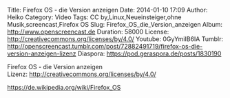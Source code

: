 Title: Firefox OS - die Version anzeigen
Date: 2014-01-10 17:09
Author: Heiko
Category: Video
Tags: CC by,Linux,Neueinsteiger,ohne Musik,screencast,Firefox OS
Slug: Firefox_OS_die_Version_anzeigen
Album: http://www.openscreencast.de
Duration: 58000
License: http://creativecommons.org/licenses/by/4.0/
Youtube: 0GyYmiIB6IA
Tumblr: http://openscreencast.tumblr.com/post/72882491719/firefox-os-die-version-anzeigen-lizenz
Diaspora: https://pod.geraspora.de/posts/1830190

Firefox OS - die Version anzeigen  
Lizenz: <http://creativecommons.org/licenses/by/4.0/>  
  
<https://de.wikipedia.org/wiki/Firefox_OS>


